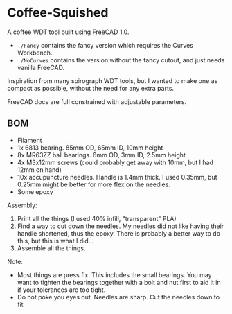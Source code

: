 # Coffee-Squished

A coffee WDT tool built using FreeCAD 1.0.

- `./Fancy` contains the fancy version which requires the Curves Workbench.
- `./NoCurves` contains the version without the fancy cutout, and just needs vanilla FreeCAD.

Inspiration from many spirograph WDT tools, but I wanted to make one as compact as possible,
without the need for any extra parts.

FreeCAD docs are full constrained with adjustable parameters.

## BOM

- Filament
- 1x 6813 bearing. 85mm OD, 65mm ID, 10mm height
- 8x MR63ZZ ball bearings. 6mm OD, 3mm ID, 2.5mm height
- 4x M3x12mm screws (could probably get away with 10mm, but I had 12mm on hand)
- 10x accupuncture needles. Handle is 1.4mm thick. I used 0.35mm, but 0.25mm might be better for
  more flex on the needles.
- Some epoxy

Assembly:

1. Print all the things (I used 40% infill, "transparent" PLA)
1. Find a way to cut down the needles. My needles did not like having their handle shortened, thus
   the epoxy. There is probably a better way to do this, but this is what I did...
1. Assemble all the things.

Note:

- Most things are press fix. This includes the small bearings. You may want to tighten the bearings
  together with a bolt and nut first to aid it in if your tolerances are too tight.
- Do not poke you eyes out. Needles are sharp. Cut the needles down to fit
